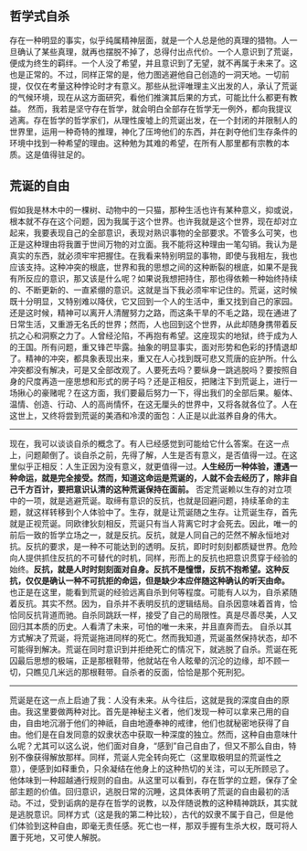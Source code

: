 ## 哲学式自杀
存在一种明显的事实，似乎纯属精神层面，就是一个人总是他的真理的猎物。人一旦确认了某些真理，就再也摆脱不掉了，总得付出点代价。一个人意识到了荒诞，便成为终生的羁绊。一个人没了希望，并且意识到了无望，就不再属于未来了。这也是正常的。不过，同样正常的是，他力图逃避他自己创造的一洞天地。一切前提，仅仅在考量这种悖论时才有意义。那些从批评唯理主义出发的人，承认了荒诞的气候环境，现在从这方面研究，看他们推演其后果的方式，可能比什么都更有教益。
然而，我若是坚守存在哲学，就会明白全部存在哲学无一例外，都向我提议逃离。存在哲学的哲学家们，从理性废墟上的荒诞出发，在一个封闭的并限制人的世界里，运用一种奇特的推理，神化了压垮他们的东西，并在剥夺他们生存条件的环境中找到一种希望的理由。这种勉为其难的希望，在所有人那里都有宗教的本质。这是值得驻足的。

## 荒诞的自由
假如我是林木中的一棵树、动物中的一只猫，那种生活也许有某种意义，抑或说，根本就不存在这个问题，因为我属于这个世界。也许我就是这个世界，现在却对立起来，我要表现自己的全部意识，表现对熟识事物的全部要求。不管多么可笑，也正是这种理由将我置于世间万物的对立面。我不能将这种理由一笔勾销。我认为是真实的东西，就必须牢牢把握住。在我看来特别明显的事物，即使与我相左，我也应该支持。这种冲突的根底，世界和我的思想之间的这种断裂的根底，如果不是我有所反应的意识，那又该是什么呢？如果说我想把持住，那也得依赖一种始终持续的、不断更新的、一直紧绷的意识。这就是当下我必须牢牢记住的。荒诞，这时候既十分明显，又特别难以降伏，它又回到一个人的生活中，重又找到自己的家园。还是这时候，精神可以离开人清醒努力之路，而这条干旱的不毛之路，现在通进了日常生活，又重游无名氏的世界；然而，人也回到这个世界，从此却随身携带着反抗之心和洞察之力了。人曾经沦陷，不再抱有希望。这座现实的地狱，终于成为人的王国。所有问题，重又锋芒毕露。抽象的明显事实，面对形势和色彩的抒情退却了。精神的冲突，都具象表现出来，重又在人心找到既可悲又荒唐的庇护所。什么冲突都没有解决，可是又全部改观了。人要死去吗？要纵身一跳逃脱吗？要按照自身的尺度再造一座思想和形式的房子吗？还是正相反，把赌注下到荒诞上，进行一场揪心的豪赌呢？在这方面，我们要最后努力一下，得出我们的全部后果。躯体、温情、创造、行动、人的高尚情怀，在这无厘头的世界中，又将各就各位了。人在这世上，又终将尝到荒诞的美酒和冷漠的面包：人正是以此滋养自身的伟大。

---

现在，我可以谈谈自杀的概念了。有人已经感觉到可能给它什么答案。在这一点上，问题颠倒了。谈自杀之前，先得了解，人生是否有意义，是否值得一过。在这里似乎正相反：人生正因为没有意义，就更值得一过。**人生经历一种体验，遭遇一种命运，就是完全接受。然而，知道这命运是荒诞的，人就不会去经历了，除非自己千方百计，要把意识认清的这种荒诞保持在面前。** 否定荒诞赖以生存的对立项中的一项，就是逃避荒诞。取缔有意识的反抗，也就是回避问题，持续革命的主题，就这样转移到个人体验中了。生存，就是让荒诞随之生存。让荒诞生存，首先就是正视荒诞。同欧律狄刻相反，荒诞只有当人背离它时才会死去。因此，唯一的前后一致的哲学立场之一，就是反抗。反抗，就是人同自己的茫然不解永恒地对抗。反抗的要求，是一种不可能达到的透明。反抗，即时时刻刻都质疑世界。危险向人提供抓住反抗的不可替代的时机，同样，形而上的反抗也把意识贯穿于经验的始终。**反抗，就是人时时刻刻面对自身。反抗不是憧憬，反抗不抱希望。这种反抗，仅仅是确认一种不可抗拒的命运，但是缺少本应伴随这种确认的听天由命。**
也正是在这里，能看到荒诞的经验远离自杀到何等程度。可能有人以为，自杀紧随着反抗。其实不然。因为，自杀并不表明反抗的逻辑结局。自杀因意味着首肯，恰恰同反抗背道而驰。自杀同跳跃一样，接受了自己的局限性。真是尽善尽美，人又回归其本质的历史。人看清了未来，可怕的唯一未来，并且直奔而去。
自杀以其方式解决了荒诞，将荒诞拖进同样的死亡。然而我知道，荒诞虽然保持状态，却不可能得到解决。荒诞在同时意识到并拒绝死亡的情况下，就逃脱了自杀。荒诞在死囚最后思想的极端，正是那根鞋带，他就站在令人眩晕的沉沦的边缘，却不顾一切，只瞧见几米远的那根鞋带。自杀者的反面，恰恰是那个死刑犯。

---

荒诞是在这一点上启迪了我：人没有未来。从今往后，这就是我的深度自由的原由。我这里要做两种对比。首先是神秘主义者，他们发现一种可以拿来己用的自由，自由地沉溺于他们的神祇，自由地遵奉神的戒律，他们也就秘密地获得了自由。他们是在自发同意的奴隶状态中获取一种深度的独立。然而，这种自由意味什么呢？尤其可以这么说，他们面对自身，“感到”自己自由了，但又不那么自由，特别不像获得解放那样。同样，荒诞人完全转向死亡（这里取极明显的荒诞性之意），便感到如释重负，只余凝结在他身上的这种热切的关注，可以无所顾忌了。他体味到一种超越通行规则的自由。从这里可以看到，存在哲学的立题，保存了全部主题的价值。回归意识，逃脱日常的沉睡，这具体表明了荒诞的自由最初的活动。不过，受到诟病的是存在哲学的说教，以及伴随说教的这种精神跳跃，其实就是逃脱意识。同样方式（这是我的第二种比较），古代的奴隶不属于自己，但是他们体验到这种自由，即毫无责任感。死亡也一样，那双手握有生杀大权，既可将人置于死地，又可使人解脱。